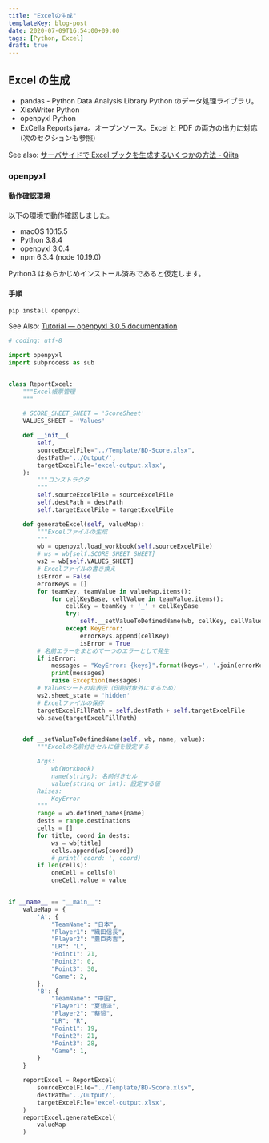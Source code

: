 ```yaml
---
title: "Excelの生成"
templateKey: blog-post
date: 2020-07-09T16:54:00+09:00
tags: [Python, Excel]
draft: true
---
```


## Excel の生成

- pandas \- Python Data Analysis Library Python のデータ処理ライブラリ。
- XlsxWriter Python
- openpyxl Python
- ExCella Reports java。オープンソース。Excel と PDF の両方の出力に対応(次のセクションも参照)

See also: [サーバサイドで Excel ブックを生成するいくつかの方法 \- Qiita](https://qiita.com/matarillo/items/549493f6bb7e36c99443)

### openpyxl

#### 動作確認環境

以下の環境で動作確認しました。

- macOS 10.15.5
- Python 3.8.4
- openpyxl 3.0.4
- npm 6.3.4 (node 10.19.0)

Python3 はあらかじめインストール済みであると仮定します。

#### 手順

```bash
pip install openpyxl
```

See Also: [Tutorial — openpyxl 3\.0\.5 documentation](https://openpyxl.readthedocs.io/en/latest/tutorial.html)

```python
# coding: utf-8

import openpyxl
import subprocess as sub


class ReportExcel:
    """Excel帳票管理
    """

    # SCORE_SHEET_SHEET = 'ScoreSheet'
    VALUES_SHEET = 'Values'

    def __init__(
        self,
        sourceExcelFile="../Template/BD-Score.xlsx",
        destPath='../Output/',
        targetExcelFile='excel-output.xlsx',
    ):
        """コンストラクタ
        """
        self.sourceExcelFile = sourceExcelFile
        self.destPath = destPath
        self.targetExcelFile = targetExcelFile

    def generateExcel(self, valueMap):
        """Excelファイルの生成
        """
        wb = openpyxl.load_workbook(self.sourceExcelFile)
        # ws = wb[self.SCORE_SHEET_SHEET]
        ws2 = wb[self.VALUES_SHEET]
        # Excelファイルの書き換え
        isError = False
        errorKeys = []
        for teamKey, teamValue in valueMap.items():
            for cellKeyBase, cellValue in teamValue.items():
                cellKey = teamKey + '_' + cellKeyBase
                try:
                    self.__setValueToDefinedName(wb, cellKey, cellValue)
                except KeyError:
                    errorKeys.append(cellKey)
                    isError = True
        # 名前エラーをまとめて一つのエラーとして発生
        if isError:
            messages = "KeyError: {keys}".format(keys=', '.join(errorKeys))
            print(messages)
            raise Exception(messages)
        # Valuesシートの非表示（印刷対象外にするため）
        ws2.sheet_state = 'hidden'
        # Excelファイルの保存
        targetExcelFillPath = self.destPath + self.targetExcelFile
        wb.save(targetExcelFillPath)


    def __setValueToDefinedName(self, wb, name, value):
        """Excelの名前付きセルに値を設定する

        Args:
            wb(Workbook)
            name(string): 名前付きセル
            value(string or int): 設定する値
        Raises:
            KeyError
        """
        range = wb.defined_names[name]
        dests = range.destinations
        cells = []
        for title, coord in dests:
            ws = wb[title]
            cells.append(ws[coord])
            # print('coord: ', coord)
        if len(cells):
            oneCell = cells[0]
            oneCell.value = value


if __name__ == "__main__":
    valueMap = {
        'A': {
            "TeamName": "日本",
            "Player1": "織田信長",
            "Player2": "豊臣秀吉",
            "LR": "L",
            "Point1": 21,
            "Point2": 0,
            "Point3": 30,
            "Game": 2,
        },
        'B': {
            "TeamName": "中国",
            "Player1": "夏煊泽",
            "Player2": "蔡赟",
            "LR": "R",
            "Point1": 19,
            "Point2": 21,
            "Point3": 28,
            "Game": 1,
        }
    }

    reportExcel = ReportExcel(
        sourceExcelFile="../Template/BD-Score.xlsx",
        destPath='../Output/',
        targetExcelFile='excel-output.xlsx',
    )
    reportExcel.generateExcel(
        valueMap
    )
```

###
